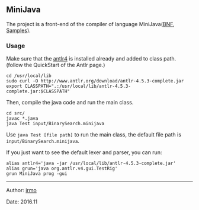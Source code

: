 ## MiniJava

The project is a front-end of the compiler of language MiniJava([BNF](http://www.cambridge.org/us/features/052182060X/grammar.html), [Samples](http://www.cambridge.org/us/features/052182060X/)).

### Usage

Make sure that the [antlr4](http://www.antlr.org/) is installed already and added to class path. (follow the QuickStart of the Antlr page.)

```shell
cd /usr/local/lib
sudo curl -O http://www.antlr.org/download/antlr-4.5.3-complete.jar
export CLASSPATH=".:/usr/local/lib/antlr-4.5.3-complete.jar:$CLASSPATH"
```

Then, compile the java code and run the main class.

```shell
cd src/
javac *.java
java Test input/BinarySearch.minijava
```

Use `java Test [file path]` to run the main class, the default file path is `input/BinarySearch.minijava`.

If you just want to see the default lexer and parser, you can run:

```shell
alias antlr4='java -jar /usr/local/lib/antlr-4.5.3-complete.jar'
alias grun='java org.antlr.v4.gui.TestRig'
grun MiniJava prog -gui
```

---

Author: [irmo](https://github.com/irmowan)

Date: 2016.11
